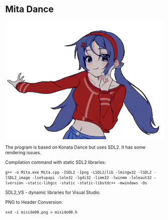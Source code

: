 # Mita Dance
![Mita](png/miside00.png)

The program is based on Konata Dance but uses SDL2. It has some rendering issues.


Compilation command with static SDL2 libraries:

`g++ -o Mita.exe Mita.cpp -ISDL2 -Ipng -LSDL2/lib -lmingw32 -lSDL2 -lSDL2_image -lsetupapi -lole32 -lgdi32 -limm32 -lwinmm -loleaut32 -lversion -static-libgcc -static -static-libstdc++ -mwindows -Os`

SDL2_VS - dynamic libraries for Visual Studio.

PNG to Header Conversion:

`xxd -i miside00.png > miside00.h`